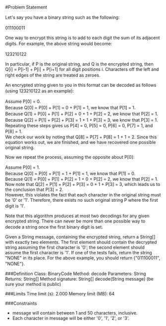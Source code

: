 #Problem Statement 

Let's say you have a binary string such as the following:　　

011100011　　

One way to encrypt this string is to add to each digit the sum of its adjacent digits. For example, the above string would become:　　

123210122　　

In particular, if P is the original string, and Q is the encrypted string, then Q[i] = P[i-1] + P[i] + P[i+1] for all digit positions i. Characters off the left and right edges of the string are treated as zeroes.　　

An encrypted string given to you in this format can be decoded as follows (using 123210122 as an example): 　　

Assume P[0] = 0.　　       
Because Q[0] = P[0] + P[1] = 0 + P[1] = 1, we know that P[1] = 1.　　    
Because Q[1] = P[0] + P[1] + P[2] = 0 + 1 + P[2] = 2, we know that P[2] = 1.　　    
Because Q[2] = P[1] + P[2] + P[3] = 1 + 1 + P[3] = 3, we know that P[3] = 1.　　   
Repeating these steps gives us P[4] = 0, P[5] = 0, P[6] = 0, P[7] = 1, and P[8] = 1.　　   
We check our work by noting that Q[8] = P[7] + P[8] = 1 + 1 = 2. Since this equation works out, we are finished, and we have recovered one possible original string.  

Now we repeat the process, assuming the opposite about P[0]:          

Assume P[0] = 1.　　            
Because Q[0] = P[0] + P[1] = 1 + P[1] = 1, we know that P[1] = 0.　　              
Because Q[1] = P[0] + P[1] + P[2] = 1 + 0 + P[2] = 2, we know that P[2] = 1.               
Now note that Q[2] = P[1] + P[2] + P[3] = 0 + 1 + P[3] = 3, which leads us to the conclusion that P[3] = 2.     
However, this violates the fact that each character in the original string must be '0' or '1'. Therefore, there exists no such original string P where the first digit is '1'.　　

Note that this algorithm produces at most two decodings for any given encrypted string. There can never be more than one possible way to decode a string once the first binary digit is set.　　

Given a String message, containing the encrypted string, return a String[] with exactly two elements. The first element should contain the decrypted string assuming the first character is '0'; the second element should assume the first character is '1'. If one of the tests fails, return the string "NONE" in its place. For the above example, you should return {"011100011", "NONE"}.　　
 
###Definition 
    Class: BinaryCode 
    Method: decode 
    Parameters: String 
    Returns: String[] 
    Method signature: String[] decode(String message) 
    (be sure your method is public) 
 
###Limits 
    Time limit (s): 2.000 
    Memory limit (MB): 64 
 
###Constraints 
- message will contain between 1 and 50 characters, inclusive. 
- Each character in message will be either '0', '1', '2', or '3'. 

